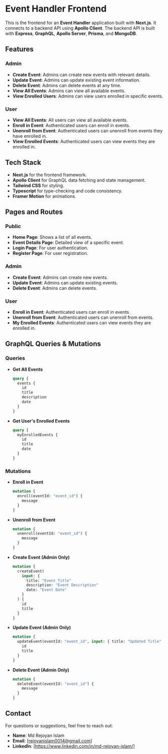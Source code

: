 # Event Handler Frontend

This is the frontend for an **Event Handler** application built with **Next.js**. It connects to a backend API using **Apollo Client**. The backend API is built with **Express**, **GraphQL**, **Apollo Server**, **Prisma**, and **MongoDB**.

## Features

### Admin

- **Create Event**: Admins can create new events with relevant details.
- **Update Event**: Admins can update existing event information.
- **Delete Event**: Admins can delete events at any time.
- **View All Events**: Admins can view all available events.
- **View Enrolled Users**: Admins can view users enrolled in specific events.

### User

- **View All Events**: All users can view all available events.
- **Enroll in Event**: Authenticated users can enroll in events.
- **Unenroll from Event**: Authenticated users can unenroll from events they have enrolled in.
- **View Enrolled Events**: Authenticated users can view events they are enrolled in.

## Tech Stack

- **Next.js** for the frontend framework.
- **Apollo Client** for GraphQL data fetching and state management.
- **Tailwind CSS** for styling.
- **Typescript** for type-checking and code consistency.
- **Framer Motion** for animations.

## Pages and Routes

### Public

- **Home Page**: Shows a list of all events.
- **Event Details Page**: Detailed view of a specific event.
- **Login Page**: For user authentication.
- **Register Page**: For user registration.

### Admin

- **Create Event**: Admins can create new events.
- **Update Event**: Admins can update existing events.
- **Delete Event**: Admins can delete events.

### User

- **Enroll in Event**: Authenticated users can enroll in events.
- **Unenroll from Event**: Authenticated users can unenroll from events.
- **My Enrolled Events**: Authenticated users can view events they are enrolled in.

## GraphQL Queries & Mutations

### Queries

- **Get All Events**

  ```graphql
  query {
    events {
      id
      title
      description
      date
    }
  }
  ```

- **Get User's Enrolled Events**
  ```graphql
  query {
    myEnrolledEvents {
      id
      title
      date
    }
  }
  ```

### Mutations

- **Enroll in Event**

  ```graphql
  mutation {
    enroll(eventId: "event_id") {
      message
    }
  }
  ```

- **Unenroll from Event**

  ```graphql
  mutation {
    unenroll(eventId: "event_id") {
      message
    }
  }
  ```

- **Create Event (Admin Only)**

  ```graphql
  mutation {
    createEvent(
      input: {
        title: "Event Title"
        description: "Event Description"
        date: "Event Date"
      }
    ) {
      id
      title
    }
  }
  ```

- **Update Event (Admin Only)**

  ```graphql
  mutation {
    updateEvent(eventId: "event_id", input: { title: "Updated Title" }) {
      id
      title
    }
  }
  ```

- **Delete Event (Admin Only)**
  ```graphql
  mutation {
    deleteEvent(eventId: "event_id") {
      message
    }
  }
  ```

## Contact

For questions or suggestions, feel free to reach out:

- **Name**: Md Rejoyan Islam
- **Email**: [rejoyanislam0014@gmail.com]
- **LinkedIn**: [https://www.linkedin.com/in/md-rejoyan-islam/]

